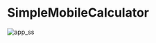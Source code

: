 # SimpleMobileCalculator

![app_ss](https://user-images.githubusercontent.com/21342315/38758991-f71ae4c6-3f73-11e8-8baf-0ec0bbebe047.JPG)
